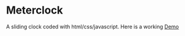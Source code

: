 # Meterclock

A sliding clock coded with html/css/javascript. Here is a working [Demo](https://codepen.io/paradummy/full/wvomyMM)